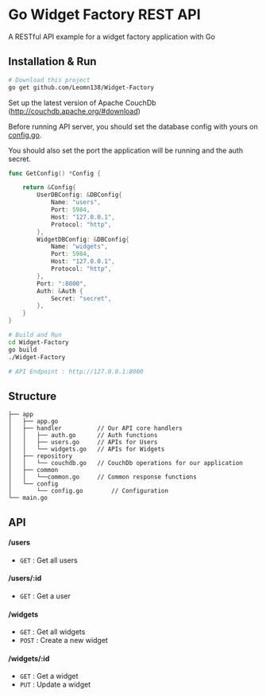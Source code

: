 # Go Widget Factory REST API
A RESTful API example for a widget factory application with Go

## Installation & Run
```bash
# Download this project
go get github.com/Leomn138/Widget-Factory
```
Set up the latest version of Apache CouchDb (http://couchdb.apache.org/#download)

Before running API server, you should set the database config with yours on [config.go](https://github.com/Leomn138/Widget-Factory/config/config.go).

You should also set the port the application will be running and the auth secret.

```go
func GetConfig() *Config {

	return &Config{
		UserDBConfig: &DBConfig{
			Name: "users",
			Port: 5984,
			Host: "127.0.0.1",
			Protocol: "http",
		},
		WidgetDBConfig: &DBConfig{
			Name: "widgets",
			Port: 5984,
			Host: "127.0.0.1",
			Protocol: "http",
		},
		Port: ":8000",
		Auth: &Auth {
			Secret: "secret",
		},
	}
}
```

```bash
# Build and Run
cd Widget-Factory
go build
./Widget-Factory

# API Endpoint : http://127.0.0.1:8000
```

## Structure
```
├── app
│   ├── app.go
│   ├── handler          // Our API core handlers
│   │   ├── auth.go      // Auth functions
│   │   ├── users.go     // APIs for Users
│   │   └── widgets.go   // APIs for Widgets
│   ├── repository
│   │   └── couchdb.go   // CouchDb operations for our application
│   ├── common
│   │   └──common.go	 // Common response functions
│   └── config
│       └── config.go        // Configuration
└── main.go
```

## API

#### /users
* `GET` : Get all users

#### /users/:id
* `GET` : Get a user

#### /widgets
* `GET` : Get all widgets
* `POST` : Create a new widget

#### /widgets/:id
* `GET` : Get a widget
* `PUT` : Update a widget

